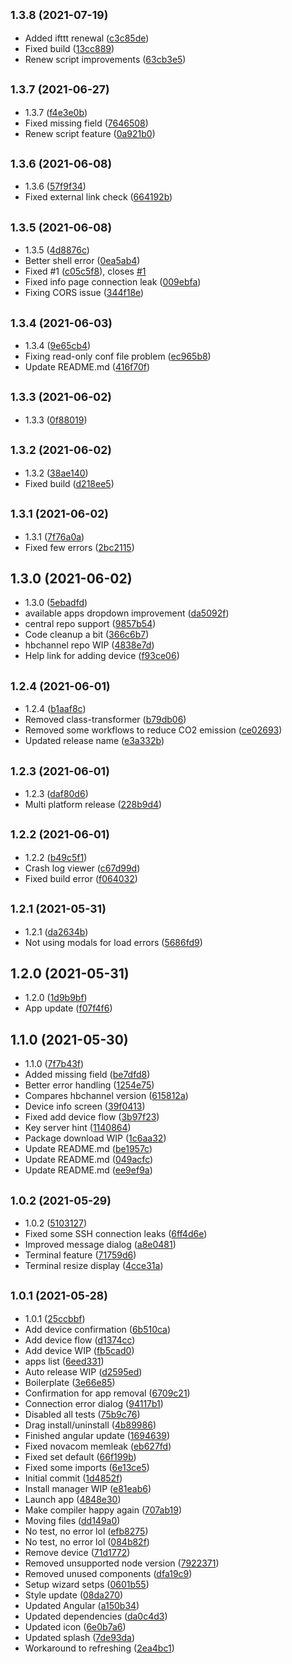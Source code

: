 ## <small>1.3.8 (2021-07-19)</small>

* Added ifttt renewal ([c3c85de](https://github.com/webosbrew/dev-manager-desktop/commit/c3c85de))
* Fixed build ([13cc889](https://github.com/webosbrew/dev-manager-desktop/commit/13cc889))
* Renew script improvements ([63cb3e5](https://github.com/webosbrew/dev-manager-desktop/commit/63cb3e5))



## <small>1.3.7 (2021-06-27)</small>

* 1.3.7 ([f4e3e0b](https://github.com/webosbrew/dev-manager-desktop/commit/f4e3e0b))
* Fixed missing field ([7646508](https://github.com/webosbrew/dev-manager-desktop/commit/7646508))
* Renew script feature ([0a921b0](https://github.com/webosbrew/dev-manager-desktop/commit/0a921b0))



## <small>1.3.6 (2021-06-08)</small>

* 1.3.6 ([57f9f34](https://github.com/webosbrew/dev-manager-desktop/commit/57f9f34))
* Fixed external link check ([664192b](https://github.com/webosbrew/dev-manager-desktop/commit/664192b))



## <small>1.3.5 (2021-06-08)</small>

* 1.3.5 ([4d8876c](https://github.com/webosbrew/dev-manager-desktop/commit/4d8876c))
* Better shell error ([0ea5ab4](https://github.com/webosbrew/dev-manager-desktop/commit/0ea5ab4))
* Fixed #1 ([c05c5f8](https://github.com/webosbrew/dev-manager-desktop/commit/c05c5f8)), closes [#1](https://github.com/webosbrew/dev-manager-desktop/issues/1)
* Fixed info page connection leak ([009ebfa](https://github.com/webosbrew/dev-manager-desktop/commit/009ebfa))
* Fixing CORS issue ([344f18e](https://github.com/webosbrew/dev-manager-desktop/commit/344f18e))



## <small>1.3.4 (2021-06-03)</small>

* 1.3.4 ([9e65cb4](https://github.com/webosbrew/dev-manager-desktop/commit/9e65cb4))
* Fixing read-only conf file problem ([ec965b8](https://github.com/webosbrew/dev-manager-desktop/commit/ec965b8))
* Update README.md ([416f70f](https://github.com/webosbrew/dev-manager-desktop/commit/416f70f))



## <small>1.3.3 (2021-06-02)</small>

* 1.3.3 ([0f88019](https://github.com/webosbrew/dev-manager-desktop/commit/0f88019))



## <small>1.3.2 (2021-06-02)</small>

* 1.3.2 ([38ae140](https://github.com/webosbrew/dev-manager-desktop/commit/38ae140))
* Fixed build ([d218ee5](https://github.com/webosbrew/dev-manager-desktop/commit/d218ee5))



## <small>1.3.1 (2021-06-02)</small>

* 1.3.1 ([7f76a0a](https://github.com/webosbrew/dev-manager-desktop/commit/7f76a0a))
* Fixed few errors ([2bc2115](https://github.com/webosbrew/dev-manager-desktop/commit/2bc2115))



## 1.3.0 (2021-06-02)

* 1.3.0 ([5ebadfd](https://github.com/webosbrew/dev-manager-desktop/commit/5ebadfd))
* available apps dropdown improvement ([da5092f](https://github.com/webosbrew/dev-manager-desktop/commit/da5092f))
* central repo support ([9857b54](https://github.com/webosbrew/dev-manager-desktop/commit/9857b54))
* Code cleanup a bit ([366c6b7](https://github.com/webosbrew/dev-manager-desktop/commit/366c6b7))
* hbchannel repo WIP ([4838e7d](https://github.com/webosbrew/dev-manager-desktop/commit/4838e7d))
* Help link for adding device ([f93ce06](https://github.com/webosbrew/dev-manager-desktop/commit/f93ce06))



## <small>1.2.4 (2021-06-01)</small>

* 1.2.4 ([b1aaf8c](https://github.com/webosbrew/dev-manager-desktop/commit/b1aaf8c))
* Removed class-transformer ([b79db06](https://github.com/webosbrew/dev-manager-desktop/commit/b79db06))
* Removed some workflows to reduce CO2 emission ([ce02693](https://github.com/webosbrew/dev-manager-desktop/commit/ce02693))
* Updated release name ([e3a332b](https://github.com/webosbrew/dev-manager-desktop/commit/e3a332b))



## <small>1.2.3 (2021-06-01)</small>

* 1.2.3 ([daf80d6](https://github.com/webosbrew/dev-manager-desktop/commit/daf80d6))
* Multi platform release ([228b9d4](https://github.com/webosbrew/dev-manager-desktop/commit/228b9d4))



## <small>1.2.2 (2021-06-01)</small>

* 1.2.2 ([b49c5f1](https://github.com/webosbrew/dev-manager-desktop/commit/b49c5f1))
* Crash log viewer ([c67d99d](https://github.com/webosbrew/dev-manager-desktop/commit/c67d99d))
* Fixed build error ([f064032](https://github.com/webosbrew/dev-manager-desktop/commit/f064032))



## <small>1.2.1 (2021-05-31)</small>

* 1.2.1 ([da2634b](https://github.com/webosbrew/dev-manager-desktop/commit/da2634b))
* Not using modals for load errors ([5686fd9](https://github.com/webosbrew/dev-manager-desktop/commit/5686fd9))



## 1.2.0 (2021-05-31)

* 1.2.0 ([1d9b9bf](https://github.com/webosbrew/dev-manager-desktop/commit/1d9b9bf))
* App update ([f07f4f6](https://github.com/webosbrew/dev-manager-desktop/commit/f07f4f6))



## 1.1.0 (2021-05-30)

* 1.1.0 ([7f7b43f](https://github.com/webosbrew/dev-manager-desktop/commit/7f7b43f))
* Added missing field ([be7dfd8](https://github.com/webosbrew/dev-manager-desktop/commit/be7dfd8))
* Better error handling ([1254e75](https://github.com/webosbrew/dev-manager-desktop/commit/1254e75))
* Compares hbchannel version ([615812a](https://github.com/webosbrew/dev-manager-desktop/commit/615812a))
* Device info screen ([39f0413](https://github.com/webosbrew/dev-manager-desktop/commit/39f0413))
* Fixed add device flow ([3b97f23](https://github.com/webosbrew/dev-manager-desktop/commit/3b97f23))
* Key server hint ([1140864](https://github.com/webosbrew/dev-manager-desktop/commit/1140864))
* Package download WIP ([1c6aa32](https://github.com/webosbrew/dev-manager-desktop/commit/1c6aa32))
* Update README.md ([be1957c](https://github.com/webosbrew/dev-manager-desktop/commit/be1957c))
* Update README.md ([049acfc](https://github.com/webosbrew/dev-manager-desktop/commit/049acfc))
* Update README.md ([ee9ef9a](https://github.com/webosbrew/dev-manager-desktop/commit/ee9ef9a))



## <small>1.0.2 (2021-05-29)</small>

* 1.0.2 ([5103127](https://github.com/webosbrew/dev-manager-desktop/commit/5103127))
* Fixed some SSH connection leaks ([6ff4d6e](https://github.com/webosbrew/dev-manager-desktop/commit/6ff4d6e))
* Improved message dialog ([a8e0481](https://github.com/webosbrew/dev-manager-desktop/commit/a8e0481))
* Terminal feature ([71759d6](https://github.com/webosbrew/dev-manager-desktop/commit/71759d6))
* Terminal resize display ([4cce31a](https://github.com/webosbrew/dev-manager-desktop/commit/4cce31a))



## <small>1.0.1 (2021-05-28)</small>

* 1.0.1 ([25ccbbf](https://github.com/webosbrew/dev-manager-desktop/commit/25ccbbf))
* Add device confirmation ([6b510ca](https://github.com/webosbrew/dev-manager-desktop/commit/6b510ca))
* Add device flow ([d1374cc](https://github.com/webosbrew/dev-manager-desktop/commit/d1374cc))
* Add device WIP ([fb5cad0](https://github.com/webosbrew/dev-manager-desktop/commit/fb5cad0))
* apps list ([6eed331](https://github.com/webosbrew/dev-manager-desktop/commit/6eed331))
* Auto release WIP ([d2595ed](https://github.com/webosbrew/dev-manager-desktop/commit/d2595ed))
* Boilerplate ([3e66e85](https://github.com/webosbrew/dev-manager-desktop/commit/3e66e85))
* Confirmation for app removal ([6709c21](https://github.com/webosbrew/dev-manager-desktop/commit/6709c21))
* Connection error dialog ([94117b1](https://github.com/webosbrew/dev-manager-desktop/commit/94117b1))
* Disabled all tests ([75b9c76](https://github.com/webosbrew/dev-manager-desktop/commit/75b9c76))
* Drag install/uninstall ([4b89986](https://github.com/webosbrew/dev-manager-desktop/commit/4b89986))
* Finished angular update ([1694639](https://github.com/webosbrew/dev-manager-desktop/commit/1694639))
* Fixed novacom memleak ([eb627fd](https://github.com/webosbrew/dev-manager-desktop/commit/eb627fd))
* Fixed set default ([66f199b](https://github.com/webosbrew/dev-manager-desktop/commit/66f199b))
* Fixed some imports ([6e13ce5](https://github.com/webosbrew/dev-manager-desktop/commit/6e13ce5))
* Initial commit ([1d4852f](https://github.com/webosbrew/dev-manager-desktop/commit/1d4852f))
* Install manager WIP ([e81eab6](https://github.com/webosbrew/dev-manager-desktop/commit/e81eab6))
* Launch app ([4848e30](https://github.com/webosbrew/dev-manager-desktop/commit/4848e30))
* Make compiler happy again ([707ab19](https://github.com/webosbrew/dev-manager-desktop/commit/707ab19))
* Moving files ([dd149a0](https://github.com/webosbrew/dev-manager-desktop/commit/dd149a0))
* No test, no error lol ([efb8275](https://github.com/webosbrew/dev-manager-desktop/commit/efb8275))
* No test, no error lol ([084b82f](https://github.com/webosbrew/dev-manager-desktop/commit/084b82f))
* Remove device ([71d1772](https://github.com/webosbrew/dev-manager-desktop/commit/71d1772))
* Removed unsupported node version ([7922371](https://github.com/webosbrew/dev-manager-desktop/commit/7922371))
* Removed unused components ([dfa19c9](https://github.com/webosbrew/dev-manager-desktop/commit/dfa19c9))
* Setup wizard setps ([0601b55](https://github.com/webosbrew/dev-manager-desktop/commit/0601b55))
* Style update ([08da270](https://github.com/webosbrew/dev-manager-desktop/commit/08da270))
* Updated Angular ([a150b34](https://github.com/webosbrew/dev-manager-desktop/commit/a150b34))
* Updated dependencies ([da0c4d3](https://github.com/webosbrew/dev-manager-desktop/commit/da0c4d3))
* Updated icon ([6e0b7a6](https://github.com/webosbrew/dev-manager-desktop/commit/6e0b7a6))
* Updated splash ([7de93da](https://github.com/webosbrew/dev-manager-desktop/commit/7de93da))
* Workaround to refreshing ([2ea4bc1](https://github.com/webosbrew/dev-manager-desktop/commit/2ea4bc1))



